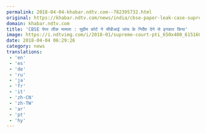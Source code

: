 ```yaml
---
permalink: 2018-04-04-khabar.ndtv.com--782395732.html
original: https://khabar.ndtv.com/news/india/cbse-paper-leak-case-supreme-court-quashes-all-applications-denies-to-give-cbi-inquiry-order-1832628
domain: khabar.ndtv.com
title: 'CBSE पेपर लीक मामला : सुप्रीम कोर्ट ने सीबीआई जांच के निर्देश देने से इनकार किया'
image: https://i.ndtvimg.com/i/2018-01/supreme-court-pti_650x400_61516076308.jpg
date: 2018-04-04 06:29:26
category: news
translations: 
 - 'en'
 - 'es'
 - 'de'
 - 'ru'
 - 'ja'
 - 'fr'
 - 'it'
 - 'zh-CN'
 - 'zh-TW'
 - 'ar'
 - 'pt'
 - 'hy'
---
```


